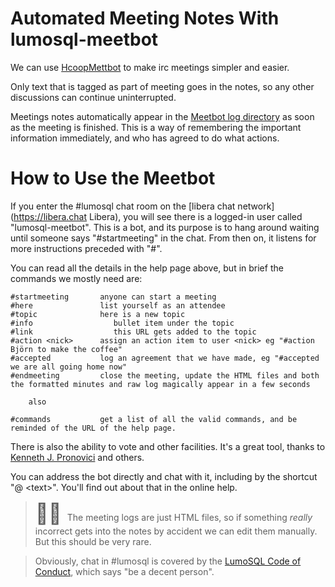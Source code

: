# Automated Meeting Notes With lumosql-meetbot

We can use [HcoopMettbot](https://hcoop-meetbot.readthedocs.io) to make irc meetings simpler and easier.

Only text that is tagged as part of meeting goes in the notes, so any other
discussions can continue uninterrupted.

Meetings notes automatically appear in the [Meetbot log
directory](https://lumosql.org/meetings) as soon as the meeting is finished.
This is a way of remembering the important information immediately, and who has
agreed to do what actions.

# How to Use the Meetbot

If you enter the #lumosql chat room on the [libera chat
network](https://libera.chat Libera), you will see there is a logged-in user
called "lumosql-meetbot". This is a bot, and its purpose is to hang around waiting until someone
says "#startmeeting" in the chat. From then on, it listens for more instructions preceded with "#".

You can read all the details in the help page above, but in brief the commands we mostly need are:

```
#startmeeting       anyone can start a meeting
#here               list yourself as an attendee
#topic              here is a new topic
#info                  bullet item under the topic
#link                  this URL gets added to the topic
#action <nick>      assign an action item to user <nick> eg "#action Björn to make the coffee"
#accepted           log an agreement that we have made, eg "#accepted we are all going home now"
#endmeeting         close the meeting, update the HTML files and both the formatted minutes and raw log magically appear in a few seconds

    also

#commands           get a list of all the valid commands, and be reminded of the URL of the help page.
```

There is also the ability to vote and other facilities. It's a great tool, thanks to
[Kenneth J. Pronovici](https://github.com/pronovic) and others.

You can address the bot directly and chat with it, including by the shortcut "@
\<text\>". You'll find out about that in the online help.


> <font size="6"> &#9757;&#127998; </font> The meeting logs are just HTML files, so if something *really* incorrect gets into the notes by accident we can edit them manually. But this should be very rare.

>    Obviously, chat in #lumosql is covered by the [LumoSQL Code of Conduct](CODE-OF-CONDUCT.md), which says "be a decent person".


